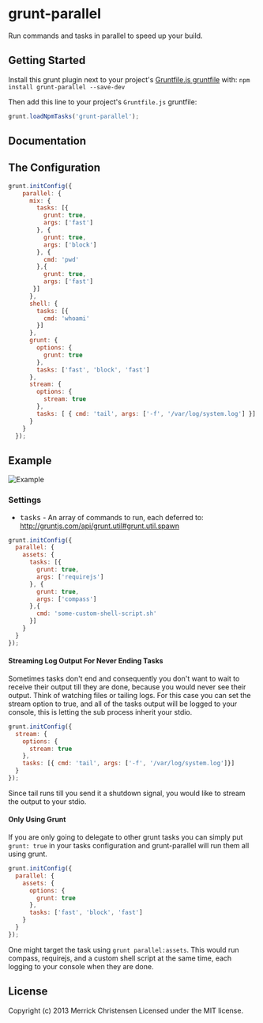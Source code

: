 # grunt-parallel

Run commands and tasks in parallel to speed up your build.

## Getting Started
Install this grunt plugin next to your project's [Gruntfile.js gruntfile][getting_started] with: `npm install grunt-parallel --save-dev`

Then add this line to your project's `Gruntfile.js` gruntfile:

```javascript
grunt.loadNpmTasks('grunt-parallel');
```

[grunt]: http://gruntjs.com/
[getting_started]: https://github.com/gruntjs/grunt/blob/master/docs/getting_started.md

## Documentation

## The Configuration

```javascript
grunt.initConfig({
    parallel: {
      mix: {
        tasks: [{
          grunt: true,
          args: ['fast']
        }, {
          grunt: true,
          args: ['block']
        }, {
          cmd: 'pwd'
        },{
          grunt: true,
          args: ['fast']
       }]
      },
      shell: {
        tasks: [{
          cmd: 'whoami'
        }]
      },
      grunt: {
        options: {
          grunt: true
        },
        tasks: ['fast', 'block', 'fast']
      },
      stream: {
        options: {
          stream: true
        },
        tasks: [ { cmd: 'tail', args: ['-f', '/var/log/system.log'] }]
      }
    }
  });
```

## Example

![Example](http://f.cl.ly/items/3e281L3X3h01293q3Z11/grunt-parallel.png)


### Settings

* <tt>tasks</tt> - An array of commands to run, each deferred to: http://gruntjs.com/api/grunt.util#grunt.util.spawn

```javascript
grunt.initConfig({
  parallel: {
    assets: {
      tasks: [{
        grunt: true,
        args: ['requirejs']
      }, {
        grunt: true,
        args: ['compass']
      },{
        cmd: 'some-custom-shell-script.sh'
      }]
    }
  }
});
```

#### Streaming Log Output For Never Ending Tasks

Sometimes tasks don't end and consequently you don't want to wait to receive their output till they are done, because you would never see their output. Think of watching files or tailing logs. For this case you can set the stream option to true, and all of the tasks output will be logged to your console, this is letting the sub process inherit your stdio.

```javascript
grunt.initConfig({
  stream: {
    options: {
      stream: true
    },
    tasks: [{ cmd: 'tail', args: ['-f', '/var/log/system.log']}]
  }
});
```

Since tail runs till you send it a shutdown signal, you would like to stream the output to your stdio.

#### Only Using Grunt

If you are only going to delegate to other grunt tasks you can simply put `grunt: true` in your tasks configuration and grunt-parallel will run them all using grunt.

```javascript
grunt.initConfig({
  parallel: {
    assets: {
      options: {
        grunt: true
      },
      tasks: ['fast', 'block', 'fast']
    }
  }
});
```

One might target the task using `grunt parallel:assets`. This would run compass, requirejs, and a custom shell script at the same time, each logging to your console when they are done.

## License
Copyright (c) 2013 Merrick Christensen
Licensed under the MIT license.
